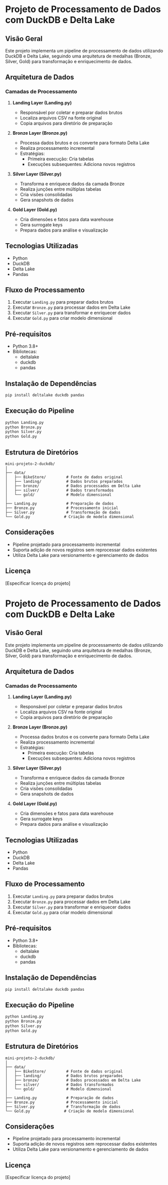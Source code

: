 # Projeto de Processamento de Dados com DuckDB e Delta Lake

## Visão Geral

Este projeto implementa um pipeline de processamento de dados utilizando DuckDB e Delta Lake, seguindo uma arquitetura de medalhas (Bronze, Silver, Gold) para transformação e enriquecimento de dados.

## Arquitetura de Dados

### Camadas de Processamento

1. **Landing Layer (Landing.py)**
   - Responsável por coletar e preparar dados brutos
   - Localiza arquivos CSV na fonte original
   - Copia arquivos para diretório de preparação

2. **Bronze Layer (Bronze.py)**
   - Processa dados brutos e os converte para formato Delta Lake
   - Realiza processamento incremental
   - Estratégias:
     * Primeira execução: Cria tabelas
     * Execuções subsequentes: Adiciona novos registros

3. **Silver Layer (Silver.py)**
   - Transforma e enriquece dados da camada Bronze
   - Realiza junções entre múltiplas tabelas
   - Cria visões consolidadas
   - Gera snapshots de dados

4. **Gold Layer (Gold.py)**
   - Cria dimensões e fatos para data warehouse
   - Gera surrogate keys
   - Prepara dados para análise e visualização

## Tecnologias Utilizadas

- Python
- DuckDB
- Delta Lake
- Pandas

## Fluxo de Processamento

1. Executar `Landing.py` para preparar dados brutos
2. Executar `Bronze.py` para processar dados em Delta Lake
3. Executar `Silver.py` para transformar e enriquecer dados
4. Executar `Gold.py` para criar modelo dimensional

## Pré-requisitos

- Python 3.8+
- Bibliotecas:
  * deltalake
  * duckdb
  * pandas

## Instalação de Dependências

```bash
pip install deltalake duckdb pandas
```

## Execução do Pipeline

```bash
python Landing.py
python Bronze.py
python Silver.py
python Gold.py
```

## Estrutura de Diretórios

```
mini-projeto-2-duckdb/
│
├── data/
│   ├── BikeStore/         # Fonte de dados original
│   ├── landing/           # Dados brutos preparados
│   ├── bronze/            # Dados processados em Delta Lake
│   ├── silver/            # Dados transformados
│   └── gold/              # Modelo dimensional
│
├── Landing.py             # Preparação de dados
├── Bronze.py              # Processamento inicial
├── Silver.py              # Transformação de dados
└── Gold.py               # Criação de modelo dimensional
```

## Considerações

- Pipeline projetado para processamento incremental
- Suporta adição de novos registros sem reprocessar dados existentes
- Utiliza Delta Lake para versionamento e gerenciamento de dados

## Licença

[Especificar licença do projeto]
# Projeto de Processamento de Dados com DuckDB e Delta Lake

## Visão Geral

Este projeto implementa um pipeline de processamento de dados utilizando DuckDB e Delta Lake, seguindo uma arquitetura de medalhas (Bronze, Silver, Gold) para transformação e enriquecimento de dados.

## Arquitetura de Dados

### Camadas de Processamento

1. **Landing Layer (Landing.py)**
   - Responsável por coletar e preparar dados brutos
   - Localiza arquivos CSV na fonte original
   - Copia arquivos para diretório de preparação

2. **Bronze Layer (Bronze.py)**
   - Processa dados brutos e os converte para formato Delta Lake
   - Realiza processamento incremental
   - Estratégias:
     * Primeira execução: Cria tabelas
     * Execuções subsequentes: Adiciona novos registros

3. **Silver Layer (Silver.py)**
   - Transforma e enriquece dados da camada Bronze
   - Realiza junções entre múltiplas tabelas
   - Cria visões consolidadas
   - Gera snapshots de dados

4. **Gold Layer (Gold.py)**
   - Cria dimensões e fatos para data warehouse
   - Gera surrogate keys
   - Prepara dados para análise e visualização

## Tecnologias Utilizadas

- Python
- DuckDB
- Delta Lake
- Pandas

## Fluxo de Processamento

1. Executar `Landing.py` para preparar dados brutos
2. Executar `Bronze.py` para processar dados em Delta Lake
3. Executar `Silver.py` para transformar e enriquecer dados
4. Executar `Gold.py` para criar modelo dimensional

## Pré-requisitos

- Python 3.8+
- Bibliotecas:
  * deltalake
  * duckdb
  * pandas

## Instalação de Dependências

```bash
pip install deltalake duckdb pandas
```

## Execução do Pipeline

```bash
python Landing.py
python Bronze.py
python Silver.py
python Gold.py
```

## Estrutura de Diretórios

```
mini-projeto-2-duckdb/
│
├── data/
│   ├── BikeStore/         # Fonte de dados original
│   ├── landing/           # Dados brutos preparados
│   ├── bronze/            # Dados processados em Delta Lake
│   ├── silver/            # Dados transformados
│   └── gold/              # Modelo dimensional
│
├── Landing.py             # Preparação de dados
├── Bronze.py              # Processamento inicial
├── Silver.py              # Transformação de dados
└── Gold.py               # Criação de modelo dimensional
```

## Considerações

- Pipeline projetado para processamento incremental
- Suporta adição de novos registros sem reprocessar dados existentes
- Utiliza Delta Lake para versionamento e gerenciamento de dados

## Licença

[Especificar licença do projeto]
